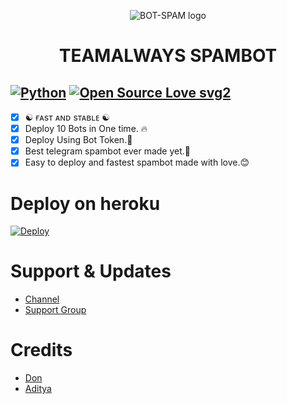 <p align="center">
  <img src="https://telegra.ph/file/4cc84cabf3ee789d64ce0.jpg" alt="BOT-SPAM logo">
</p>
<h1 align="center">
  <b>TEAMALWAYS SPAMBOT</b>
</h1>

[![Python](https://img.shields.io/badge/Python-v3.9.7-blue)](https://www.python.org/)
[![Open Source Love svg2](https://badges.frapsoft.com/os/v2/open-source.svg?v=103)](https://github.com/don1900/TeamAlwaysSpam)   
----
 
- [x] ☯︎ ғᴀsᴛ ᴀɴᴅ sᴛᴀʙʟᴇ ☯︎
- [x] Deploy 10 Bots in One time. 🔥
- [x] Deploy Using Bot Token.🥳
- [x] Best telegram spambot ever made yet.🎉
- [x] Easy to deploy and fastest spambot made with love.😊

# Deploy on heroku

[![Deploy](https://www.herokucdn.com/deploy/button.svg)](https://heroku.com/deploy?template=https://github.com/don1900/TeamAlwaysSpam)


# Support & Updates
* [Channel](https://t.me/Team_Always)
* [Support Group](https://t.me/TheFriends_Zone)

# Credits
* [Don](https://github.com/don1900)
* [Aditya](https://github.com/Legendary-Aditya-xD)
